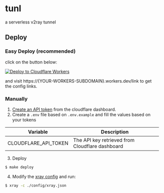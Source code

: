 # tunl
a serverless v2ray tunnel

## Deploy

### Easy Deploy (recommended)
click on the button below:

[![Deploy to Cloudflare Workers](https://deploy.workers.cloudflare.com/button)](https://deploy.workers.cloudflare.com/?url=https://github.com/xiyosenstore/Beatrice)

and visit https://{YOUR-WORKERS-SUBDOMAIN}.workers.dev/link to get the config links.

### Manually
1. [Create an API token](https://developers.cloudflare.com/fundamentals/api/get-started/create-token/) from the cloudflare dashboard.
2. Create a `.env` file based on `.env.example` and fill the values based on your tokens

| Variable            | Description                                      |
|---------------------|--------------------------------------------------|
| CLOUDFLARE_API_TOKEN | The API key retrieved from Cloudflare dashboard |

3. Deploy
```sh
$ make deploy
```

4. Modify the [xray config](./config/vmess.json) and run:
```sh
$ xray -c ./config/xray.json
```
